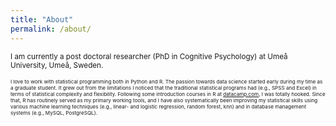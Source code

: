 ```yaml
---
title: "About"
permalink: /about/
---
```


<small> I am currently a post doctoral researcher (PhD in Cognitive Psychology) at Umeå University, Umeå, Sweden. <small>

<small> I love to work with statistical programming both in Python and R. The passion towards data science started early during my time as a graduate student. It grew out from the limitations I noticed that the traditional statistical programs had (e.g., SPSS and Excel) in terms of statistical complexity and flexibility. Following some introduction courses in R at [datacamp.com](https://datacamp.com/), I was totally hooked. Since that, R has routinely served as my primary working tools, and I have also systematically been improving my
statistical skills using various machine learning techniques (e.g., linear- and logistic regression, random forest, knn) and in database management systems (e.g., MySQL, PostgreSQL). <small>
